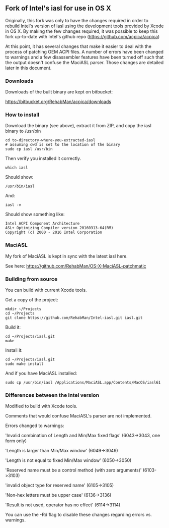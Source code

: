 ## Fork of Intel's iasl for use in OS X

Originally, this fork was only to have the changes required in order to rebuild Intel's version of iasl using the development tools provided by Xcode in OS X.  By making the few changes required, it was possible to keep this fork up-to-date with Intel's github repo (https://github.com/acpica/acpica)

At this point, it has several changes that make it easier to deal with the process of patching OEM ACPI files.  A number of errors have been changed to warnings and a few disassembler features have been turned off such that the output doesn't confuse the MaciASL parser.  Those changes are detailed later in this document.


### Downloads

Downloads of the built binary are kept on bitbucket:

https://bitbucket.org/RehabMan/acpica/downloads


### How to install

Download the binary (see above), extract it from ZIP, and copy the iasl binary to /usr/bin

```
cd to-directory-where-you-extracted-iasl
# assuming cwd is set to the location of the binary
sudo cp iasl /usr/bin
```

Then verify you installed it correctly.

```
which iasl
```

Should show:
```
/usr/bin/iasl
```

And:
```
iasl -v
```

Should show something like:
```
Intel ACPI Component Architecture
ASL+ Optimizing Compiler version 20160313-64(RM)
Copyright (c) 2000 - 2016 Intel Corporation

```


### MaciASL

My fork of MaciASL is kept in sync with the latest iasl here.

See here: https://github.com/RehabMan/OS-X-MaciASL-patchmatic


### Building from source

You can build with current Xcode tools.

Get a copy of the project:
```
mkdir ~/Projects
cd ~/Projects
git clone https://github.com/RehabMan/Intel-iasl.git iasl.git
```

Build it:
```
cd ~/Projects/iasl.git
make
```

Install it:
```
cd ~/Projects/iasl.git
sudo make install
```

And if you have MaciASL installed:
```
sudo cp /usr/bin/iasl /Applications/MaciASL.app/Contents/MacOS/iasl61
```


### Differences between the Intel version

Modified to build with Xcode tools.

Comments that would confuse MaciASL's parser are not implemented.

Errors changed to warnings:

'Invalid combination of Length and Min/Max fixed flags' (6043->3043, one form only)

'Length is larger than Min/Max window' (6049->3049)

'Length is not equal to fixed Min/Max window' (6050->3050)

'Reserved name must be a control method (with zero arguments)' (6103->3103)

'invalid object type for reserved name' (6105->3105)

'Non-hex letters must be upper case' (6136->3136)

'Result is not used, operator has no effect' (6114->3114)


You can use the -Rd flag to disable these changes regarding errors vs. warnings.
